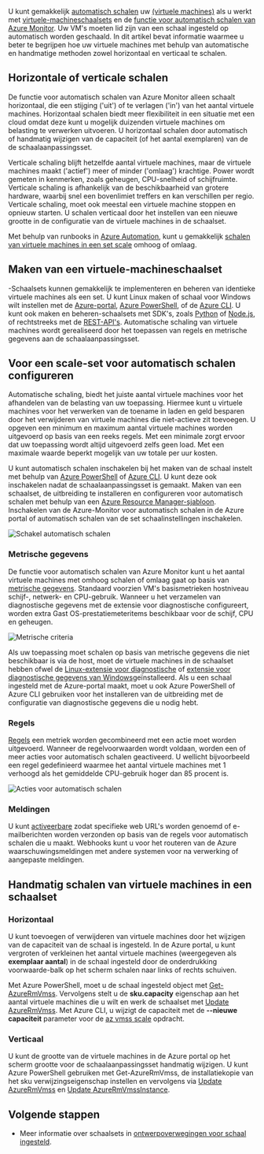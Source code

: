 U kunt gemakkelijk [automatisch schalen](../articles/monitoring-and-diagnostics/insights-autoscale-best-practices.md) uw [(virtuele machines)](../articles/virtual-machines/windows/overview.md) als u werkt met [virtuele-machineschaalsets](../articles/virtual-machine-scale-sets/virtual-machine-scale-sets-overview.md) en de [functie voor automatisch schalen van Azure Monitor](../articles/monitoring-and-diagnostics/monitoring-overview-autoscale.md). Uw VM's moeten lid zijn van een schaal ingesteld op automatisch worden geschaald. In dit artikel bevat informatie waarmee u beter te begrijpen hoe uw virtuele machines met behulp van automatische en handmatige methoden zowel horizontaal en verticaal te schalen.

## <a name="horizontal-or-vertical-scaling"></a>Horizontale of verticale schalen

De functie voor automatisch schalen van Azure Monitor alleen schaalt horizontaal, die een stijging ('uit') of te verlagen ('in') van het aantal virtuele machines. Horizontaal schalen biedt meer flexibiliteit in een situatie met een cloud omdat deze kunt u mogelijk duizenden virtuele machines om belasting te verwerken uitvoeren. U horizontaal schalen door automatisch of handmatig wijzigen van de capaciteit (of het aantal exemplaren) van de de schaalaanpassingsset. 

Verticale schaling blijft hetzelfde aantal virtuele machines, maar de virtuele machines maakt ('actief') meer of minder ('omlaag') krachtige. Power wordt gemeten in kenmerken, zoals geheugen, CPU-snelheid of schijfruimte. Verticale schaling is afhankelijk van de beschikbaarheid van grotere hardware, waarbij snel een bovenlimiet treffers en kan verschillen per regio. Verticale schaling, moet ook meestal een virtuele machine stoppen en opnieuw starten. U schalen verticaal door het instellen van een nieuwe grootte in de configuratie van de virtuele machines in de schaalset.

Met behulp van runbooks in [Azure Automation](../articles/automation/automation-intro.md), kunt u gemakkelijk [schalen van virtuele machines in een set scale](../articles/virtual-machine-scale-sets/virtual-machine-scale-sets-vertical-scale-reprovision.md) omhoog of omlaag.

## <a name="create-a-virtual-machine-scale-set"></a>Maken van een virtuele-machineschaalset

-Schaalsets kunnen gemakkelijk te implementeren en beheren van identieke virtuele machines als een set. U kunt Linux maken of schaal voor Windows wilt instellen met de [Azure-portal](../articles/virtual-machine-scale-sets/virtual-machine-scale-sets-portal-create.md), [Azure PowerShell](../articles/virtual-machines/windows/tutorial-create-vmss.md), of de [Azure CLI](../articles/virtual-machines/linux/tutorial-create-vmss.md). U kunt ook maken en beheren-schaalsets met SDK's, zoals [Python](/develop/python) of [Node.js](/nodejs/azure), of rechtstreeks met de [REST-API's](/rest/api/compute/virtualmachinescalesets). Automatische schaling van virtuele machines wordt gerealiseerd door het toepassen van regels en metrische gegevens aan de schaalaanpassingsset.

## <a name="configure-autoscale-for-a-scale-set"></a>Voor een scale-set voor automatisch schalen configureren

Automatische schaling, biedt het juiste aantal virtuele machines voor het afhandelen van de belasting van uw toepassing. Hiermee kunt u virtuele machines voor het verwerken van de toename in laden en geld besparen door het verwijderen van virtuele machines die niet-actieve zit toevoegen. U opgeven een minimum en maximum aantal virtuele machines worden uitgevoerd op basis van een reeks regels. Met een minimale zorgt ervoor dat uw toepassing wordt altijd uitgevoerd zelfs geen load. Met een maximale waarde beperkt mogelijk van uw totale per uur kosten.

U kunt automatisch schalen inschakelen bij het maken van de schaal instelt met behulp van [Azure PowerShell](../articles/monitoring-and-diagnostics/insights-powershell-samples.md#create-and-manage-autoscale-settings) of [Azure CLI](https://docs.microsoft.com/cli/azure/monitor/autoscale-settings). U kunt deze ook inschakelen nadat de schaalaanpassingsset is gemaakt. Maken van een schaalset, de uitbreiding te installeren en configureren voor automatisch schalen met behulp van een [Azure Resource Manager-sjabloon](../articles/virtual-machine-scale-sets/virtual-machine-scale-sets-windows-autoscale.md). Inschakelen van de Azure-Monitor voor automatisch schalen in de Azure portal of automatisch schalen van de set schaalinstellingen inschakelen.

![Schakel automatisch schalen](./media/virtual-machines-autoscale/virtual-machines-autoscale-enable.png)
 
### <a name="metrics"></a>Metrische gegevens

De functie voor automatisch schalen van Azure Monitor kunt u het aantal virtuele machines met omhoog schalen of omlaag gaat op basis van [metrische gegevens](../articles/monitoring-and-diagnostics/insights-autoscale-common-metrics.md). Standaard voorzien VM's basismetrieken hostniveau schijf-, netwerk- en CPU-gebruik. Wanneer u het verzamelen van diagnostische gegevens met de extensie voor diagnostische configureert, worden extra Gast OS-prestatiemeteritems beschikbaar voor de schijf, CPU en geheugen.

![Metrische criteria](./media/virtual-machines-autoscale/virtual-machines-autoscale-criteria.png)

Als uw toepassing moet schalen op basis van metrische gegevens die niet beschikbaar is via de host, moet de virtuele machines in de schaalset hebben ofwel de [Linux-extensie voor diagnostische](../articles/virtual-machines/linux/diagnostic-extension.md) of [extensie voor diagnostische gegevens van Windows](../articles/virtual-machines/windows/ps-extensions-diagnostics.md)geïnstalleerd. Als u een schaal ingesteld met de Azure-portal maakt, moet u ook Azure PowerShell of Azure CLI gebruiken voor het installeren van de uitbreiding met de configuratie van diagnostische gegevens die u nodig hebt.
 
### <a name="rules"></a>Regels

[Regels](../articles/monitoring-and-diagnostics/monitoring-autoscale-scale-by-custom-metric.md) een metriek worden gecombineerd met een actie moet worden uitgevoerd. Wanneer de regelvoorwaarden wordt voldaan, worden een of meer acties voor automatisch schalen geactiveerd. U wellicht bijvoorbeeld een regel gedefinieerd waarmee het aantal virtuele machines met 1 verhoogd als het gemiddelde CPU-gebruik hoger dan 85 procent is.

![Acties voor automatisch schalen](./media/virtual-machines-autoscale/virtual-machines-autoscale-actions.png)
 
### <a name="notifications"></a>Meldingen

U kunt [activeerbare](../articles/monitoring-and-diagnostics/insights-autoscale-to-webhook-email.md) zodat specifieke web URL's worden genoemd of e-mailberichten worden verzonden op basis van de regels voor automatisch schalen die u maakt. Webhooks kunt u voor het routeren van de Azure waarschuwingsmeldingen met andere systemen voor na verwerking of aangepaste meldingen.

## <a name="manually-scale-vms-in-a-scale-set"></a>Handmatig schalen van virtuele machines in een schaalset

### <a name="horizontal"></a>Horizontaal

U kunt toevoegen of verwijderen van virtuele machines door het wijzigen van de capaciteit van de schaal is ingesteld. In de Azure portal, u kunt vergroten of verkleinen het aantal virtuele machines (weergegeven als **exemplaar aantal**) in de schaal ingesteld door de onderdrukking voorwaarde-balk op het scherm schalen naar links of rechts schuiven.

Met Azure PowerShell, moet u de schaal ingesteld object met [Get-AzureRmVmss](https://docs.microsoft.com/powershell/module/azurerm.compute/get-azurermvmss). Vervolgens stelt u de **sku.capacity** eigenschap aan het aantal virtuele machines die u wilt en werk de schaalset met [Update AzureRmVmss](https://docs.microsoft.com/powershell/module/azurerm.compute/update-azurermvmss). Met Azure CLI, u wijzigt de capaciteit met de **--nieuwe capaciteit** parameter voor de [az vmss scale](https://docs.microsoft.com/cli/azure/vmss#az_vmss_scale) opdracht.

### <a name="vertical"></a>Verticaal

U kunt de grootte van de virtuele machines in de Azure portal op het scherm grootte voor de schaalaanpassingsset handmatig wijzigen. U kunt Azure PowerShell gebruiken met Get-AzureRmVmss, de installatiekopie van het sku verwijzingseigenschap instellen en vervolgens via [Update AzureRmVmss](https://docs.microsoft.com/powershell/module/azurerm.compute/update-azurermvmss) en [Update AzureRmVmssInstance](https://docs.microsoft.com/powershell/module/azurerm.compute/update-azurermvmssinstance).

## <a name="next-steps"></a>Volgende stappen

- Meer informatie over schaalsets in [ontwerpoverwegingen voor schaal ingesteld](../articles/virtual-machine-scale-sets/virtual-machine-scale-sets-design-overview.md).


